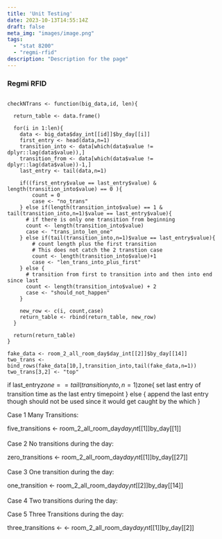 ```yaml
---
title: 'Unit Testing'
date: 2023-10-13T14:55:14Z
draft: false
meta_img: "images/image.png"
tags:
  - "stat 8200"
  - "regmi-rfid"
description: "Description for the page"
---
```



### Regmi RFID


```{r eval=FALSE}

checkNTrans <- function(big_data,id, len){
  
  return_table <- data.frame()
  
  for(i in 1:len){
    data <- big_data$day_int[[id]]$by_day[[i]]
    first_entry <- head(data,n=1)
    transition_into <- data[which(data$value != dplyr::lag(data$value)),]
    transition_from <- data[which(data$value != dplyr::lag(data$value))-1,]
    last_entry <- tail(data,n=1)
    
    if((first_entry$value == last_entry$value) & length(transition_into$value) == 0 ){
        count = 0
        case <- "no_trans"
    } else if(length(transition_into$value) == 1 &  tail(transition_into,n=1)$value == last_entry$value){
      # if there is only one transition from beginning
      count <- length(transition_into$value)
      case <- "trans_into_len_one"
    } else if(tail(transition_into,n=1)$value == last_entry$value){
        # count length plus the first transition
        # This does not catch the 2 transtion case
        count <- length(transition_into$value)+1
        case <- "len_trans_into_plus_first"
    } else {
      # transition from first to transition into and then into end since last
      count <- length(transition_into$value) + 2
      case <- "should_not_happen"
    }
    
    new_row <- c(i, count,case)
    return_table <- rbind(return_table, new_row)
  }
    
  return(return_table)
}
  
fake_data <- room_2_all_room_day$day_int[[2]]$by_day[[14]]
two_trans <- bind_rows(fake_data[10,],transition_into,tail(fake_data,n=1))
two_trans[3,2] <- "top"

```

if last_entry$zone == tail(transition_into, n=1)$zone{
  set last entry of transition time as the last entry timepoint 
} else {
  append the last entry though should not be used since it would get caught by the which
}

Case 1 Many Transitions: 

five_transitions <- room_2_all_room_day$day_int[[1]]$by_day[[1]]

Case 2 No transitions during the day:

zero_transitions <- room_2_all_room_day$day_int[[1]]$by_day[[27]]

Case 3 One transition during the day:

one_transition <- room_2_all_room_day$day_int[[2]]$by_day[[14]]

Case 4 Two transitions during the day:




Case 5 Three Transitions during the day: 

three_transitions <- <- room_2_all_room_day$day_int[[1]]$by_day[[2]]



